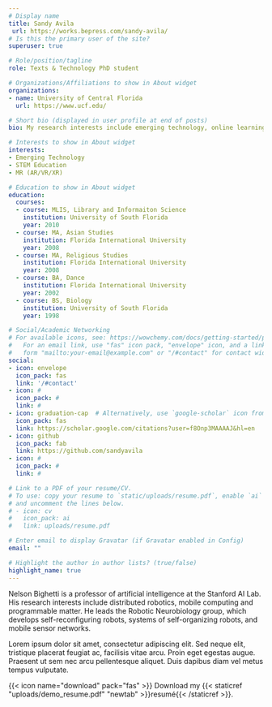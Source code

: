 ```yaml
---
# Display name
title: Sandy Avila
 url: https://works.bepress.com/sandy-avila/
# Is this the primary user of the site?
superuser: true

# Role/position/tagline
role: Texts & Technology PhD student

# Organizations/Affiliations to show in About widget
organizations:
- name: University of Central Florida 
  url: https://www.ucf.edu/

# Short bio (displayed in user profile at end of posts)
bio: My research interests include emerging technology, online learning, STEM education, and specifically mixed reality (AR, VR, and XR).

# Interests to show in About widget
interests:
- Emerging Technology
- STEM Education
- MR (AR/VR/XR)

# Education to show in About widget
education:
  courses:
  - course: MLIS, Library and Informaiton Science 
    institution: University of South Florida
    year: 2010
  - course: MA, Asian Studies 
    institution: Florida International University
    year: 2008
  - course: MA, Religious Studies 
    institution: Florida International University
    year: 2008
  - course: BA, Dance
    institution: Florida International University
    year: 2002
  - course: BS, Biology
    institution: University of South Florida 
    year: 1998

# Social/Academic Networking
# For available icons, see: https://wowchemy.com/docs/getting-started/page-builder/#icons
#   For an email link, use "fas" icon pack, "envelope" icon, and a link in the
#   form "mailto:your-email@example.com" or "/#contact" for contact widget.
social:
- icon: envelope
  icon_pack: fas
  link: '/#contact'
- icon: #
  icon_pack: #
  link: #
- icon: graduation-cap  # Alternatively, use `google-scholar` icon from `ai` icon pack
  icon_pack: fas
  link: https://scholar.google.com/citations?user=f8Onp3MAAAAJ&hl=en
- icon: github
  icon_pack: fab
  link: https://github.com/sandyavila
- icon: #
  icon_pack: #
  link: #

# Link to a PDF of your resume/CV.
# To use: copy your resume to `static/uploads/resume.pdf`, enable `ai` icons in `params.toml`, 
# and uncomment the lines below.
# - icon: cv
#   icon_pack: ai
#   link: uploads/resume.pdf

# Enter email to display Gravatar (if Gravatar enabled in Config)
email: ""

# Highlight the author in author lists? (true/false)
highlight_name: true
---
```


Nelson Bighetti is a professor of artificial intelligence at the Stanford AI Lab. His research interests include distributed robotics, mobile computing and programmable matter. He leads the Robotic Neurobiology group, which develops self-reconfiguring robots, systems of self-organizing robots, and mobile sensor networks.

Lorem ipsum dolor sit amet, consectetur adipiscing elit. Sed neque elit, tristique placerat feugiat ac, facilisis vitae arcu. Proin eget egestas augue. Praesent ut sem nec arcu pellentesque aliquet. Duis dapibus diam vel metus tempus vulputate.

{{< icon name="download" pack="fas" >}} Download my {{< staticref "uploads/demo_resume.pdf" "newtab" >}}resumé{{< /staticref >}}.
